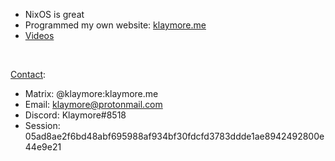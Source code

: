 - NixOS is great
- Programmed my own website: [klaymore.me](https://klaymore.me)
- [Videos](https://www.youtube.com/channel/UCrLkMOV08B50cJFD2ocWdMA)

<br />

[Contact](https://klaymore.me/about/):
- Matrix: @klaymore:klaymore.me
- Email: klaymore@protonmail.com
- Discord: Klaymore#8518
- Session: 05ad8ae2f6bd48abf695988af934bf30fdcfd3783ddde1ae8942492800e44e9e21


<!---
K1aymore/K1aymore is a ✨ special ✨ repository because its `README.md` (this file) appears on your GitHub profile.
You can click the Preview link to take a look at your changes.
--->
